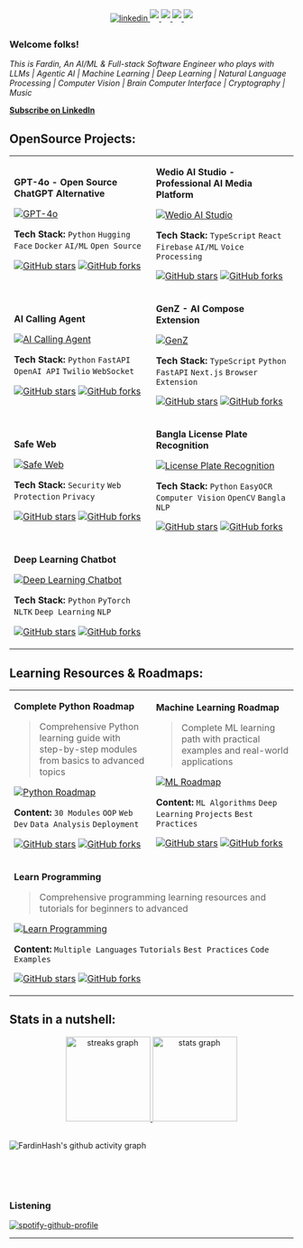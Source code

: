 <!-- <div align=center>
        <img src="https://readme-typing-svg.herokuapp.com?color=gotham&size=32&center=true&vCenter=true&width=600&height=50&lines=Hiii,+I'm+Fardin+🍂;Researcher+and+Engineer+(AI-ML);" alt="Headline" />
    </div>

<div align=center>
  <img src="https://capsule-render.vercel.app/api?type=waving&color=gradient&height=60&section=footer"/>
  </div>

<br/>

<br/>

<br/> -->
<div align=center>
<a href="https://linkedin.com/in/fardinkai" target="_blank">
<img src=https://img.shields.io/badge/linkedin-%231E77B5.svg?&style=for-the-badge&logo=linkedin&logoColor=white alt=linkedin style="margin-bottom: 5px;" />
</a>
<a href="https://www.leetcode.com/fardinkai" target="_blank">
<img src=https://img.shields.io/badge/-LeetCode-FFA116?style=for-the-badge&logo=LeetCode&logoColor=black style="margin-bottom: 5px;" />
</a>
<a href="https://www.kaggle.com/fardinpy" target="_blank">
<img src=https://img.shields.io/badge/Kaggle-20BEFF?style=for-the-badge&logo=Kaggle&logoColor=white style="margin-bottom: 5px;" />
</a>
<a href="https://www.hackerrank.com/fardinkai" target="_blank">
<img src=https://img.shields.io/badge/-Hackerrank-2EC866?style=for-the-badge&logo=HackerRank&logoColor=white style="margin-bottom: 5px;" />
</a>
<a href="https://app.datacamp.com/profile/fardinkai" target="_blank">
<img src=https://img.shields.io/badge/Datacamp-05192D?style=for-the-badge&logo=datacamp&logoColor=65FF8F style="margin-bottom: 5px;" />
</a>
</div>

### Welcome folks!

_This is Fardin, An AI/ML & Full-stack Software Engineer who plays with LLMs | Agentic AI | Machine Learning | Deep Learning | Natural Language Processing | Computer Vision | Brain Computer Interface | Cryptography | Music_

<a class="libutton" href="https://www.linkedin.com/build-relation/newsletter-follow?entityUrn=7148647221415059456" target="_blank"><b>Subscribe on LinkedIn</b></a>

## OpenSource Projects:

<div align="center">

<table>
<tr>
<td width="50%">

**GPT-4o - Open Source ChatGPT Alternative**

<!-- > Open source alternative of ChatGPT-4o with FREE access! Features image captioning, voice-to-text transcription, and conversational AI -->

[![GPT-4o](https://img.shields.io/badge/GPT--4o-Open%20Source%20ChatGPT-orange?style=for-the-badge&logo=github)](https://github.com/FardinHash/GPT-4o)

**Tech Stack:** `Python` `Hugging Face` `Docker` `AI/ML` `Open Source`

[![GitHub stars](https://img.shields.io/github/stars/FardinHash/GPT-4o?style=social&label=Stars)](https://github.com/FardinHash/GPT-4o/stargazers)
[![GitHub forks](https://img.shields.io/github/forks/FardinHash/GPT-4o?style=social&label=Forks)](https://github.com/FardinHash/GPT-4o/network)

</td>
<td width="50%">

**Wedio AI Studio - Professional AI Media Platform**

<!-- > Enterprise-grade AI voice & media platform with transcription, voice cloning, document-to-video conversion, and TTS capabilities -->

[![Wedio AI Studio](https://img.shields.io/badge/Wedio-AI%20Media%20Platform-purple?style=for-the-badge&logo=github)](https://github.com/intellwe/wedio)

**Tech Stack:** `TypeScript` `React` `Firebase` `AI/ML` `Voice Processing`

[![GitHub stars](https://img.shields.io/github/stars/intellwe/wedio?style=social&label=Stars)](https://github.com/intellwe/wedio/stargazers)
[![GitHub forks](https://img.shields.io/github/forks/intellwe/wedio?style=social&label=Forks)](https://github.com/intellwe/wedio/network)

</td>
</tr>
<tr>
<td width="50%">

**AI Calling Agent**

<!-- > Real-time voice AI system integrating OpenAI's Realtime API with Twilio Voice for intelligent voice conversations -->

[![AI Calling Agent](https://img.shields.io/badge/AI%20Calling-Voice%20Agent-green?style=for-the-badge&logo=github)](https://github.com/FardinHash/ai-calling-agent)

**Tech Stack:** `Python` `FastAPI` `OpenAI API` `Twilio` `WebSocket`

[![GitHub stars](https://img.shields.io/github/stars/FardinHash/ai-calling-agent?style=social&label=Stars)](https://github.com/FardinHash/ai-calling-agent/stargazers)
[![GitHub forks](https://img.shields.io/github/forks/FardinHash/ai-calling-agent?style=social&label=Forks)](https://github.com/FardinHash/ai-calling-agent/network)

</td>
<td width="50%">

**GenZ - AI Compose Extension**

<!-- > A privacy-first browser extension that detects text inputs and generates context-aware replies using selectable LLMs (OpenAI, Gemini, Anthropic) -->

[![GenZ](https://img.shields.io/badge/GenZ-AI%20Compose-blue?style=for-the-badge&logo=github)](https://github.com/FardinHash/GenZ)

**Tech Stack:** `TypeScript` `Python` `FastAPI` `Next.js` `Browser Extension`

[![GitHub stars](https://img.shields.io/github/stars/FardinHash/GenZ?style=social&label=Stars)](https://github.com/FardinHash/GenZ/stargazers)
[![GitHub forks](https://img.shields.io/github/forks/FardinHash/GenZ?style=social&label=Forks)](https://github.com/FardinHash/GenZ/network)

</td>
</tr>
<tr>
<td width="50%">

**Safe Web**

<!-- > Advanced web security and protection toolkit for modern applications -->

[![Safe Web](https://img.shields.io/badge/Safe%20Web-Security%20Toolkit-red?style=for-the-badge&logo=github)](https://github.com/intellwe/safe-web)

**Tech Stack:** `Security` `Web Protection` `Privacy`

[![GitHub stars](https://img.shields.io/github/stars/intellwe/safe-web?style=social&label=Stars)](https://github.com/intellwe/safe-web/stargazers)
[![GitHub forks](https://img.shields.io/github/forks/intellwe/safe-web?style=social&label=Forks)](https://github.com/intellwe/safe-web/network)

</td>
<td width="50%">

**Bangla License Plate Recognition**

<!-- > EasyOCR-based automatic Bangla license plate recognition system with high accuracy -->

[![License Plate Recognition](https://img.shields.io/badge/License%20Plate-OCR%20Recognition-yellow?style=for-the-badge&logo=github)](https://github.com/FardinHash/EasyOCR-based-Automatic-Bangla-License-Plate-Recognition)

**Tech Stack:** `Python` `EasyOCR` `Computer Vision` `OpenCV` `Bangla NLP`

[![GitHub stars](https://img.shields.io/github/stars/FardinHash/EasyOCR-based-Automatic-Bangla-License-Plate-Recognition?style=social&label=Stars)](https://github.com/FardinHash/EasyOCR-based-Automatic-Bangla-License-Plate-Recognition/stargazers)
[![GitHub forks](https://img.shields.io/github/forks/FardinHash/EasyOCR-based-Automatic-Bangla-License-Plate-Recognition?style=social&label=Forks)](https://github.com/FardinHash/EasyOCR-based-Automatic-Bangla-License-Plate-Recognition/network)

</td>
</tr>
<tr>
<td width="50%">

**Deep Learning Chatbot**

<!-- > Advanced chatbot built with Deep Learning, NLTK, and PyTorch achieving highest accuracy -->

[![Deep Learning Chatbot](https://img.shields.io/badge/Deep%20Learning-Chatbot%20NLP-teal?style=for-the-badge&logo=github)](https://github.com/FardinHash/Chatbot-Deep-Learning)

**Tech Stack:** `Python` `PyTorch` `NLTK` `Deep Learning` `NLP`

[![GitHub stars](https://img.shields.io/github/stars/FardinHash/Chatbot-Deep-Learning?style=social&label=Stars)](https://github.com/FardinHash/Chatbot-Deep-Learning/stargazers)
[![GitHub forks](https://img.shields.io/github/forks/FardinHash/Chatbot-Deep-Learning?style=social&label=Forks)](https://github.com/FardinHash/Chatbot-Deep-Learning/network)

</td>
<td width="50%">

</td>
</tr>
</table>

</div>

## Learning Resources & Roadmaps:

<div align="center">

<table>
<tr>
<td width="50%">

**Complete Python Roadmap**

> Comprehensive Python learning guide with step-by-step modules from basics to advanced topics

[![Python Roadmap](https://img.shields.io/badge/Python-Complete%20Roadmap-brightgreen?style=for-the-badge&logo=python)](https://github.com/FardinHash/Complete-Python-Roadmap)

**Content:** `30 Modules` `OOP` `Web Dev` `Data Analysis` `Deployment`

[![GitHub stars](https://img.shields.io/github/stars/FardinHash/Complete-Python-Roadmap?style=social&label=Stars)](https://github.com/FardinHash/Complete-Python-Roadmap/stargazers)
[![GitHub forks](https://img.shields.io/github/forks/FardinHash/Complete-Python-Roadmap?style=social&label=Forks)](https://github.com/FardinHash/Complete-Python-Roadmap/network)

</td>
<td width="50%">

**Machine Learning Roadmap**

> Complete ML learning path with practical examples and real-world applications

[![ML Roadmap](https://img.shields.io/badge/Machine%20Learning-Roadmap%20Guide-blue?style=for-the-badge&logo=github)](https://github.com/FardinHash/Machine-Learning-Roadmap)

**Content:** `ML Algorithms` `Deep Learning` `Projects` `Best Practices`

[![GitHub stars](https://img.shields.io/github/stars/FardinHash/Machine-Learning-Roadmap?style=social&label=Stars)](https://github.com/FardinHash/Machine-Learning-Roadmap/stargazers)
[![GitHub forks](https://img.shields.io/github/forks/FardinHash/Machine-Learning-Roadmap?style=social&label=Forks)](https://github.com/FardinHash/Machine-Learning-Roadmap/network)

</td>
</tr>
<tr>
<td width="50%" colspan="2">

**Learn Programming**

> Comprehensive programming learning resources and tutorials for beginners to advanced

[![Learn Programming](https://img.shields.io/badge/Learn-Programming%20Guide-orange?style=for-the-badge&logo=github)](https://github.com/FardinHash/Learn-Programming)

**Content:** `Multiple Languages` `Tutorials` `Best Practices` `Code Examples`

[![GitHub stars](https://img.shields.io/github/stars/FardinHash/Learn-Programming?style=social&label=Stars)](https://github.com/FardinHash/Learn-Programming/stargazers)
[![GitHub forks](https://img.shields.io/github/forks/FardinHash/Learn-Programming?style=social&label=Forks)](https://github.com/FardinHash/Learn-Programming/network)

</td>
</tr>
</table>

</div>

<!-- ## Tech-stack expertise:

<p align="center">
  <a href="https://fardinkai.dev">
    <img src="https://skillicons.dev/icons?i=python,js,react,nodejs,typescript,docker,azure,gcp,terraform,kali,debian" />
  </a>
</p> -->

## Stats in a nutshell:

<div align="center">
        <a href="https://github.com/FardinHash">
<!--   <img src="https://github-readme-stats.vercel.app/api/top-langs/?username=FardinHash&custom_title=FardinHash's%20Used%20Languages&langs_count=6&card_width=400&theme=gotham&hide_border=true&layout=compact" alt="Most used languages" /> 
                <br> -->
  <img src="https://streak-stats.demolab.com?user=FardinHash&theme=gotham&hide_border=true&border_radius=0&background=000000&" height="150" alt="streaks graph"  />
  <img src="https://github-readme-stats-eight-theta.vercel.app/api?username=FardinHash&custom_title=FardinHash's%20GitHub%20Stats&show_icons=true&theme=gotham&hide_border=true&bg_color=000000&border_radius=0&count_private=true" height="150" alt="stats graph"  />
  </a>
</div> <br>

![FardinHash's github activity graph](https://github-readme-activity-graph.vercel.app/graph?username=FardinHash&custom_title=Activity%20Graph&days=50&hide_border=true&theme=gotham)

<br/>

<br/>

<br/>

### Listening

[![spotify-github-profile](https://spotify-github-profile.kittinanx.com/api/view?uid=zarabvx8tfys9k1y6s6m8gz03&cover_image=false&theme=default&show_offline=false&background_color=121212&interchange=true&bar_color_cover=false)](https://open.spotify.com/user/zarabvx8tfys9k1y6s6m8gz03)
<br />

---
